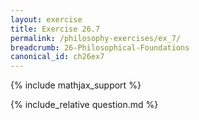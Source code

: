 ```yaml
---
layout: exercise
title: Exercise 26.7
permalink: /philosophy-exercises/ex_7/
breadcrumb: 26-Philosophical-Foundations
canonical_id: ch26ex7
---
```


{% include mathjax_support %}
<div id="hiddden">{% include_relative question.md %}</div>